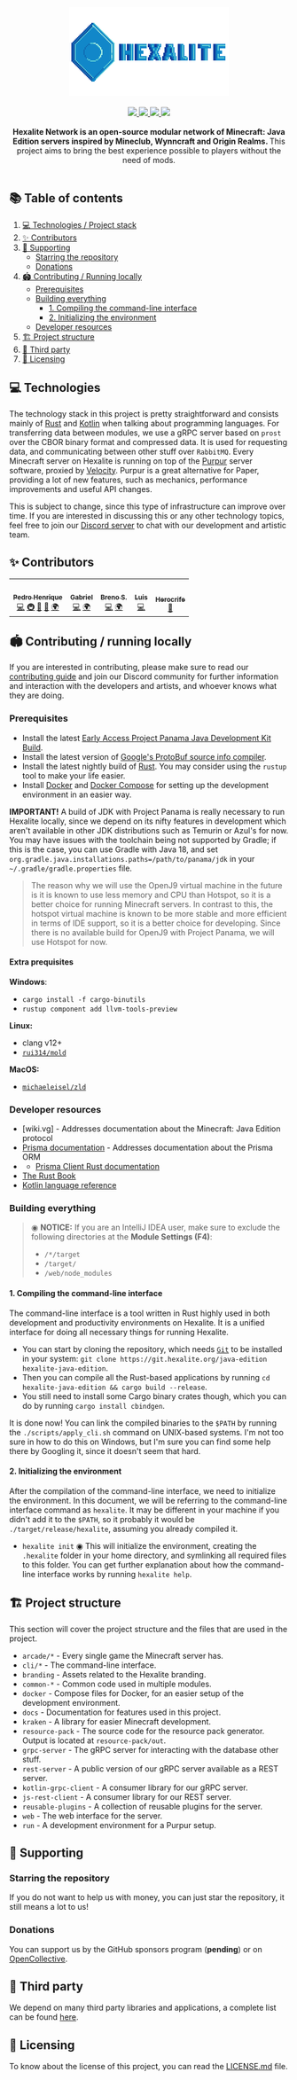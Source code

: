 <div align="center">
  <img src="./branding/logo-with-font.svg" />
  <br/> <br/>
  <a href="https://discord.hexalite.org">
    <img src="https://img.shields.io/discord/908438033613848596?colorA=1e1e28&colorB=1187c9&style=for-the-badge&logo=discord" />
  </a>
  <a href="https://git.hexalite.org/java-edition">
    <img src="https://img.shields.io/github/stars/playhexalite/java-edition?colorA=1e1e28&colorB=1187c9&style=for-the-badge&logo=github">
  </a>
  <a href="https:/git.hexalite.org/java-edition/actions/workflows/cargo.yml">
    <img src="https://img.shields.io/github/workflow/status/playhexalite/java-edition/Rust%20CI%20with%20Cargo?colorA=1e1e28&colorB=1187c9&label=Rust&style=for-the-badge&logo=rust">
  </a>
  <a href="https:/git.hexalite.org/java-edition/actions/workflows/gradle.yml">
    <img src="https://img.shields.io/github/workflow/status/playhexalite/java-edition/Kotlin%20CI%20with%20Gradle?colorA=1e1e28&colorB=1187c9&label=Kotlin&style=for-the-badge&logo=kotlin">
  </a>
</div>

<div align="center">
  <br/>
  <strong>
    Hexalite Network is an open-source modular network of Minecraft: Java Edition servers inspired by Mineclub, Wynncraft
    and Origin Realms.
  </strong>
  This project aims to bring the best experience possible to players without the need of mods.
  <br/>
</div>

<br/>


## 📚 Table of contents

1. [💻 Technologies / Project stack](#-technologies)
2. [✨ Contributors](#-contributors)
3. [💸 Supporting](#-supporting)
   * [Starring the repository](#starring-the-repository)
   * [Donations](#donations)
4. [🏟️ Contributing / Running locally](#%EF%B8%8F-contributing--running-locally)
   * [Prerequisites](#prerequisites)
   * [Building everything](#building-everything)
     * [1. Compiling the command-line interface](#1-compiling-the-command-line-interface)
     * [2. Initializing the environment](#2-initializing-the-environment)
   * [Developer resources](#developer-resources)
5. [🏗️ Project structure](#%EF%B8%8F-project-structure)
6. [🎉 Third party](#-third-party)
7. [📜 Licensing](#-licensing)


## 💻 Technologies

The technology stack in this project is pretty straightforward and consists mainly of [Rust][rust] and [Kotlin][kotlin] 
when talking about programming languages. For transferring data between modules, we use a gRPC server based on `prost` 
over the CBOR binary format and compressed data. It is used for requesting data, and communicating between other stuff
over `RabbitMQ`. Every Minecraft server on Hexalite is running on top of the [Purpur][purpur] server software, proxied by 
[Velocity][velocity]. Purpur is a great alternative for Paper, providing a lot of new features, such as mechanics, 
performance improvements and useful API changes.

This is subject to change, since this type of infrastructure can improve over time. If you are interested in discussing
this or any other technology topics, feel free to join our [Discord server][discord] to chat with our development and 
artistic team.

## ✨ Contributors

<!-- ALL-CONTRIBUTORS-LIST:START - Do not remove or modify this section -->
<!-- prettier-ignore-start -->
<!-- markdownlint-disable -->
<table>
  <tr>
    <td align="center"><a href="http://www.exst.fun"><img src="https://avatars.githubusercontent.com/u/45243386?v=4?s=100" width="100px;" alt=""/><br /><sub><b>Pedro Henrique</b></sub></a><br /><a href="https://github.com/playhexalite/java-edition/commits?author=eexsty" title="Code">💻</a> <a href="#infra-eexsty" title="Infrastructure (Hosting, Build-Tools, etc)">🚇</a> <a href="https://github.com/playhexalite/java-edition/pulls?q=is%3Apr+reviewed-by%3Aeexsty" title="Reviewed Pull Requests">👀</a> <a href="https://github.com/playhexalite/java-edition/commits?author=eexsty" title="Documentation">📖</a> <a href="#translation-eexsty" title="Translation">🌍</a></td>
    <td align="center"><a href="https://github.com/SrGaabriel"><img src="https://avatars.githubusercontent.com/u/58668092?v=4?s=100" width="100px;" alt=""/><br /><sub><b>Gabriel</b></sub></a><br /><a href="https://github.com/playhexalite/java-edition/commits?author=SrGaabriel" title="Code">💻</a> <a href="#translation-SrGaabriel" title="Translation">🌍</a></td>
    <td align="center"><a href="https://github.com/santosbpd"><img src="https://avatars.githubusercontent.com/u/89719009?v=4?s=100" width="100px;" alt=""/><br /><sub><b>Breno S.</b></sub></a><br /><a href="https://github.com/playhexalite/java-edition/commits?author=santosbpd" title="Code">💻</a> <a href="#translation-santosbpd" title="Translation">🌍</a></td>
    <td align="center"><a href="https://github.com/luissfx"><img src="https://avatars.githubusercontent.com/u/40919071?v=4?s=100" width="100px;" alt=""/><br /><sub><b>Luis</b></sub></a><br /><a href="https://github.com/playhexalite/java-edition/commits?author=luissfx" title="Code">💻</a></td>
    <td align="center"><a href="https://github.com/herocrife"><img src="https://avatars.githubusercontent.com/u/59402242?v=4?s=100" width="100px;" alt=""/><br /><sub><b>Herocrife</b></sub></a><br /><a href="#design-Herocrife" title="Design">🎨</a></td>
  </tr>
</table>

<!-- markdownlint-restore -->
<!-- prettier-ignore-end -->

<!-- ALL-CONTRIBUTORS-LIST:END -->

## 🏟️ Contributing / running locally

If you are interested in contributing, please make sure to read our [contributing guide][contributing-guide] and join
our Discord community for further information and interaction with the developers and artists, and whoever knows what 
they are doing.

### Prerequisites

* Install the latest [Early Access Project Panama Java Development Kit Build][jdk].
* Install the latest version of [Google's ProtoBuf source info compiler][protoc].
* Install the latest nightly build of [Rust][rust]. You may consider using the `rustup` tool to make your life easier.
* Install [Docker][docker] and [Docker Compose][docker-compose] for setting up the development environment in an easier
  way.

**IMPORTANT!** A build of JDK with Project Panama is really necessary to run Hexalite locally, since we depend on its
nifty features in development which aren't available in other JDK distributions such as Temurin or Azul's for now. You
may have issues with the toolchain being not supported by Gradle; if this is the case, you can use Gradle with Java 18,
and set `org.gradle.java.installations.paths=/path/to/panama/jdk` in your `~/.gradle/gradle.properties` file. 

> The reason why we will use the OpenJ9 virtual machine in the future is it is known to use less memory and CPU than Hotspot, so it is a better choice for running Minecraft servers. In contrast to this, the hotspot virtual machine is known to be more stable and more efficient in terms of IDE support, so it is a better choice for developing. Since there is no available build for OpenJ9 with Project Panama, we will use Hotspot for now.

#### Extra prequisites

**Windows**: 
* `cargo install -f cargo-binutils` 
* `rustup component add llvm-tools-preview`

**Linux:**
* clang v12+
* [`rui314/mold`](https://github.com/rui314/mold)

**MacOS:**
* [`michaeleisel/zld`](https://github.com/michaeleisel/zld)

### Developer resources

* [wiki.vg] - Addresses documentation about the Minecraft: Java Edition protocol
* [Prisma documentation](https://prisma.io/docs/prisma-client/introduction) - Addresses documentation about the Prisma ORM
* * [Prisma Client Rust documentation](https://github.com/Brendonovich/prisma-client-rust/tree/main/docs)
* [The Rust Book](https://doc.rust-lang.org/book/)
* [Kotlin language reference](https://kotlinlang.org/docs/reference/)


### Building everything

> ◉ **NOTICE:** If you are an IntelliJ IDEA user, make sure to exclude the following directories at the 
  **Module Settings (F4)**:
> - `/*/target`
> - `/target/`
> - `/web/node_modules`

#### 1. Compiling the command-line interface

The command-line interface is a tool written in Rust highly used in both development and productivity environments on Hexalite.
It is a unified interface for doing all necessary things for running Hexalite.

* You can start by cloning the repository, which needs [`Git`][git] to be installed in your system: `git clone https://git.hexalite.org/java-edition hexalite-java-edition`.
* Then you can compile all the Rust-based applications by running `cd hexalite-java-edition && cargo build --release`.
* You still need to install some Cargo binary crates though, which you can do by running `cargo install cbindgen`.

It is done now! You can link the compiled binaries to the `$PATH` by running the `./scripts/apply_cli.sh` command on UNIX-based systems. I'm
not too sure in how to do this on Windows, but I'm sure you can find some help there by Googling it, since it doesn't seem that hard.

#### 2. Initializing the environment

After the compilation of the command-line interface, we need to initialize the environment. In this document, we will be
referring to the command-line interface command as `hexalite`. It may be different in your machine if you didn't add it
to the `$PATH`, so it probably it would be `./target/release/hexalite`, assuming you already compiled it.

* `hexalite init` ◉ This will initialize the environment, creating the `.hexalite` folder in your home directory, and
  symlinking all required files to this folder. You can get further explanation about how the command-line interface
  works by running `hexalite help`.


## 🏗️ Project structure

This section will cover the project structure and the files that are used in the project.

* `arcade/*` - Every single game the Minecraft server has.
* `cli/*` - The command-line interface.
* `branding` - Assets related to the Hexalite branding.
* `common-*` - Common code used in multiple modules.
* `docker` - Compose files for Docker, for an easier setup of the development environment.
* `docs` - Documentation for features used in this project.
* `kraken` - A library for easier Minecraft development.
* `resource-pack` - The source code for the resource pack generator. Output is located at `resource-pack/out`.
* `grpc-server` - The gRPC server for interacting with the database other stuff.
* `rest-server` - A public version of our gRPC server available as a REST server.
* `kotlin-grpc-client` - A consumer library for our gRPC server.
* `js-rest-client` - A consumer library for our REST server.
* `reusable-plugins` - A collection of reusable plugins for the server.
* `web` - The web interface for the server.
* `run` - A development environment for a Purpur setup.


## 💸 Supporting

### Starring the repository

If you do not want to help us with money, you can just star the repository, it still means a lot to us!

### Donations

You can support us by the GitHub sponsors program (**pending**) or on [OpenCollective][opencollective].


## 🎉 Third party

We depend on many third party libraries and applications, a complete list can be found [here][third-party].


## 📜 Licensing

To know about the license of this project, you can read the [LICENSE.md][license] file.


[contributing-guide]: https://git.hexalite.org/java-edition/blob/dev/next/CONTRIBUTING.md

[rust]: https://www.rust-lang.org/

[kotlin]: https://kotlinlang.org/

[git]: https://git-scm.com/

[docker]: https://www.docker.com/

[docker-compose]: https://docs.docker.com/compose/

[jdk]: https://jdk.java.net/panama/

[opencollective]: https://opencollective.com/hexalite

[third-party]: https://git.hexalite.org/java-edition-network/blob/dev/next/THIRD_PARTY.md

[license]: https://git.hexalite.org/java-edition-network/blob/dev/next/LICENSE.md

[purpur]: https://purpurmc.org

[velocity]: https://github.com/PaperMC/Velocity

[rabbitmq]: https://www.rabbitmq.com

[postgresql]: https://www.postgresql.org

[discord]: https://discord.hexalite.org


[opencollective]: https://opencollective.com/hexalite

[third-party]: https://git.hexalite.org/java-edition-network/blob/dev/next/THIRD_PARTY.md

[license]: https://git.hexalite.org/java-edition-network/blob/dev/next/LICENSE.md

[purpur]: https://purpurmc.org

[velocity]: https://github.com/PaperMC/Velocity

[rabbitmq]: https://www.rabbitmq.com

[postgresql]: https://www.postgresql.org

[discord]: https://discord.hexalite.org

[protoc]: https://grpc.io/docs/protoc-installation/

